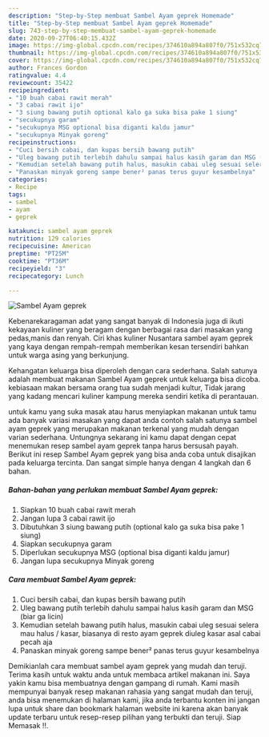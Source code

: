 ```yaml
---
description: "Step-by-Step membuat Sambel Ayam geprek Homemade"
title: "Step-by-Step membuat Sambel Ayam geprek Homemade"
slug: 743-step-by-step-membuat-sambel-ayam-geprek-homemade
date: 2020-09-27T06:40:15.432Z
image: https://img-global.cpcdn.com/recipes/374610a894a807f0/751x532cq70/sambel-ayam-geprek-foto-resep-utama.jpg
thumbnail: https://img-global.cpcdn.com/recipes/374610a894a807f0/751x532cq70/sambel-ayam-geprek-foto-resep-utama.jpg
cover: https://img-global.cpcdn.com/recipes/374610a894a807f0/751x532cq70/sambel-ayam-geprek-foto-resep-utama.jpg
author: Frances Gordon
ratingvalue: 4.4
reviewcount: 35422
recipeingredient:
- "10 buah cabai rawit merah"
- "3 cabai rawit ijo"
- "3 siung bawang putih optional kalo ga suka bisa pake 1 siung"
- "secukupnya garam"
- "secukupnya MSG optional bisa diganti kaldu jamur"
- "secukupnya Minyak goreng"
recipeinstructions:
- "Cuci bersih cabai, dan kupas bersih bawang putih"
- "Uleg bawang putih terlebih dahulu sampai halus kasih garam dan MSG (biar ga licin)"
- "Kemudian setelah bawang putih halus, masukin cabai uleg sesuai selera mau halus / kasar, biasanya di resto ayam geprek diuleg kasar asal cabai pecah aja"
- "Panaskan minyak goreng sampe bener² panas terus guyur kesambelnya"
categories:
- Recipe
tags:
- sambel
- ayam
- geprek

katakunci: sambel ayam geprek 
nutrition: 129 calories
recipecuisine: American
preptime: "PT25M"
cooktime: "PT36M"
recipeyield: "3"
recipecategory: Lunch

---
```



![Sambel Ayam geprek](https://img-global.cpcdn.com/recipes/374610a894a807f0/751x532cq70/sambel-ayam-geprek-foto-resep-utama.jpg)

Kebenarekaragaman adat yang sangat banyak di Indonesia juga di ikuti kekayaan kuliner yang beragam dengan berbagai rasa dari masakan yang pedas,manis dan renyah. Ciri khas kuliner Nusantara sambel ayam geprek yang kaya dengan rempah-rempah memberikan kesan tersendiri bahkan untuk warga asing yang berkunjung.


Kehangatan keluarga bisa diperoleh dengan cara sederhana. Salah satunya adalah membuat makanan Sambel Ayam geprek untuk keluarga bisa dicoba. kebiasaan makan bersama orang tua sudah menjadi kultur, Tidak jarang yang kadang mencari kuliner kampung mereka sendiri ketika di perantauan.



untuk kamu yang suka masak atau harus menyiapkan makanan untuk tamu ada banyak variasi masakan yang dapat anda contoh salah satunya sambel ayam geprek yang merupakan makanan terkenal yang mudah dengan varian sederhana. Untungnya sekarang ini kamu dapat dengan cepat menemukan resep sambel ayam geprek tanpa harus bersusah payah.
Berikut ini resep Sambel Ayam geprek yang bisa anda coba untuk disajikan pada keluarga tercinta. Dan sangat simple hanya dengan 4 langkah dan 6 bahan.


<!--inarticleads1-->

##### Bahan-bahan yang perlukan membuat Sambel Ayam geprek:

1. Siapkan 10 buah cabai rawit merah
1. Jangan lupa 3 cabai rawit ijo
1. Dibutuhkan 3 siung bawang putih (optional kalo ga suka bisa pake 1 siung)
1. Siapkan secukupnya garam
1. Diperlukan secukupnya MSG (optional bisa diganti kaldu jamur)
1. Jangan lupa secukupnya Minyak goreng




<!--inarticleads2-->

##### Cara membuat  Sambel Ayam geprek:

1. Cuci bersih cabai, dan kupas bersih bawang putih
1. Uleg bawang putih terlebih dahulu sampai halus kasih garam dan MSG (biar ga licin)
1. Kemudian setelah bawang putih halus, masukin cabai uleg sesuai selera mau halus / kasar, biasanya di resto ayam geprek diuleg kasar asal cabai pecah aja
1. Panaskan minyak goreng sampe bener² panas terus guyur kesambelnya




Demikianlah cara membuat sambel ayam geprek yang mudah dan teruji. Terima kasih untuk waktu anda untuk membaca artikel makanan ini. Saya yakin kamu bisa membuatnya dengan gampang di rumah. Kami masih mempunyai banyak resep makanan rahasia yang sangat mudah dan teruji, anda bisa menemukan di halaman kami, jika anda terbantu konten ini jangan lupa untuk share dan bookmark halaman website ini karena akan banyak update terbaru untuk resep-resep pilihan yang terbukti dan teruji. Siap Memasak !!. 
